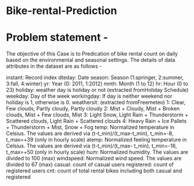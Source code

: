 # Bike-rental-Prediction


# Problem statement -
The objective of this Case is to Predication of bike rental count on daily based on the environmental and seasonal settings. The details of data attributes in the dataset are as follows -  
 
instant: Record index 
dteday: Date 
season: Season (1:springer, 2:summer, 3:fall, 4:winter) 
yr: Year (0: 2011, 1:2012) 
mnth: Month (1 to 12) 
hr: Hour (0 to 23) 
holiday: weather day is holiday or not (extracted fromHoliday Schedule) 
weekday: Day of the week 
workingday: If day is neither weekend nor holiday is 1, otherwise is 0. 
weathersit: (extracted fromFreemeteo) 1: Clear, Few clouds, Partly cloudy, Partly cloudy 2: Mist + Cloudy, Mist + Broken clouds, Mist + Few clouds, Mist 3: Light Snow, Light Rain + Thunderstorm + Scattered clouds, Light Rain + Scattered clouds 4: Heavy Rain + Ice Pallets + Thunderstorm + Mist, Snow + Fog
temp: Normalized temperature in Celsius. The values are derived via (t-t_min)/(t_max-t_min), t_min=-8, t_max=+39 (only in hourly scale) 
atemp: Normalized feeling temperature in Celsius. The values are derived via (t-t_min)/(t_max- t_min), t_min=-16, t_max=+50 (only in hourly scale) 
hum: Normalized humidity. The values are divided to 100 (max) 
windspeed: Normalized wind speed. The values are divided to 67 (max) 
casual: count of casual users 
registered: count of registered users 
cnt: count of total rental bikes including both casual and registered 

